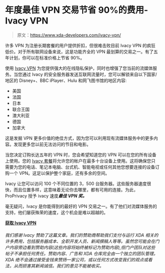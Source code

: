 # 年度最佳 VPN 交易节省 90%的费用- Ivacy VPN

> 原文：<https://www.xda-developers.com/ivacy-vpn/>

许多 VPN 为注册长期套餐的用户提供折扣，但很难击败目前 Ivacy VPN 的疯狂低价。对于所有联网设备来说，这是功能齐全的 VPN 最划算的交易之一。有了五年计划，你可以在标准价格上节省 90%。

使用 [Ivacy VPN](https://billing.ivacy.com/page/95428) 为您提供强大的在线隐私保护，同时也增强了您当前的流媒体服务。当您通过 Ivacy 的安全服务器发送互联网流量时，您可以解锁来自以下国家/地区的 Disney+、BBC iPlayer、Hulu 和网飞图书馆的地区内容:

*   美国
*   法国
*   日本
*   联合王国
*   澳大利亚
*   德国
*   加拿大

这是发掘 VPN 更多价值的绝佳方式，因为您可以利用现有流媒体服务中的更多内容。发现更多您以前无法访问的节目和电影。

当您决定订购长达五年的 VPN 时，您会希望知道您的 VPN 可以在您的所有设备上使用。您的 [Ivacy 套餐](https://billing.ivacy.com/page/95428)将允许您的帐户在最多十台设备上使用。这将确保您只需要为您的电话、笔记本电脑、台式机、智能电视或任何其他您想要连接的设备订购一个 VPN。这足以保护整个家庭，还有多余的空间。

Ivacy 让您可以访问 100 个不同位置的 3，500 台服务器。这些服务器速度很快，而且位置多样，这意味着无论你去哪里，都有可用的连接。为此，ProPrivacy 授予 ivacy 速度***最佳 VPN 奖。***

毫无疑问，Ivacy 是你能得到的最好的 VPN 交易之一。有了他们对流媒体服务的支持，他们屡获殊荣的速度，这个机会是难以超越的。

[**获取 Ivacy VPN**](https://billing.ivacy.com/page/95428)

###### 我们感谢 Ivacy 赞助了这篇文章。我们的赞助商帮助我们支付与运行 XDA 相关的许多费用，包括服务器成本、全职开发人员、新闻撰稿人等等。虽然您可能会在门户内容旁边看到赞助内容(这些内容将始终被标记为赞助内容),但门户团队对这些帖子不承担任何责任。赞助内容、广告和 XDA 仓库完全由一个独立的团队管理。XDA 绝不会通过接受金钱来赞扬一家公司，或以任何方式改变我们的观点或看法，从而损害其新闻诚信。我们的意见不能被收买。